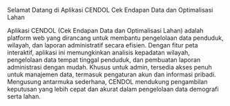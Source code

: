 Selamat Datang di Aplikasi CENDOL
Cek Endapan Data dan Optimalisasi Lahan

Aplikasi CENDOL (Cek Endapan Data dan Optimalisasi Lahan) adalah platform web yang dirancang untuk membantu pengelolaan data penduduk, wilayah, dan laporan administratif secara efisien. Dengan fitur peta interaktif, aplikasi ini memungkinkan analisis kepadatan wilayah, pengelolaan data tempat tinggal penduduk, dan pembuatan laporan administrasi dengan mudah. Khusus untuk admin, tersedia akses penuh untuk manajemen data, termasuk pengaturan akun dan informasi pribadi. Mengusung antarmuka sederhana, CENDOL mendukung pengambilan keputusan yang lebih cepat dan akurat dalam pengelolaan data demografi serta lahan.
